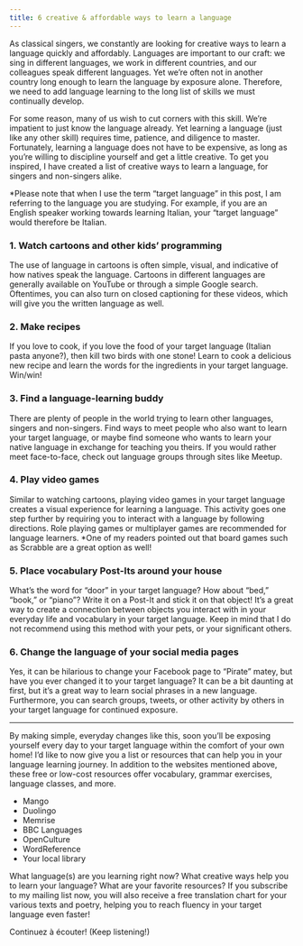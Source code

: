 ```yaml
---
title: 6 creative & affordable ways to learn a language 
---
```


As classical singers, we constantly are looking for creative ways to learn a language quickly and affordably. Languages are important to our craft: we sing in different languages, we work in different countries, and our colleagues speak different languages. Yet we’re often not in another country long enough to learn the language by exposure alone. Therefore, we need to add language learning to the long list of skills we must continually develop.

For some reason, many of us wish to cut corners with this skill. We’re impatient to just know the language already. Yet learning a language (just like any other skill) requires time, patience, and diligence to master. Fortunately, learning a language does not have to be expensive, as long as you’re willing to discipline yourself and get a little creative. To get you inspired, I have created a list of creative ways to learn a language, for singers and non-singers alike.

*Please note that when I use the term “target language” in this post, I am referring to the language you are studying. For example, if you are an English speaker working towards learning Italian, your “target language” would therefore be Italian.

### 1. Watch cartoons and other kids’ programming

The use of language in cartoons is often simple, visual, and indicative of how natives speak the language. Cartoons in different languages are generally available on YouTube or through a simple Google search. Oftentimes, you can also turn on closed captioning for these videos, which will give you the written language as well.

### 2. Make recipes

If you love to cook, if you love the food of your target language (Italian pasta anyone?), then kill two birds with one stone! Learn to cook a delicious new recipe and learn the words for the ingredients in your target language. Win/win!

### 3. Find a language-learning buddy

There are plenty of people in the world trying to learn other languages, singers and non-singers. Find ways to meet people who also want to learn your target language, or maybe find someone who wants to learn your native language in exchange for teaching you theirs. If you would rather meet face-to-face, check out language groups through sites like Meetup.

### 4. Play video games

Similar to watching cartoons, playing video games in your target language creates a visual experience for learning a language. This activity goes one step further by requiring you to interact with a language by following directions. Role playing games or multiplayer games are recommended for language learners. *One of my readers pointed out that board games such as Scrabble are a great option as well!

### 5. Place vocabulary Post-Its around your house

What’s the word for “door” in your target language? How about “bed,” “book,” or “piano”? Write it on a Post-It and stick it on that object! It’s a great way to create a connection between objects you interact with in your everyday life and vocabulary in your target language. Keep in mind that I do not recommend using this method with your pets, or your significant others.

 

### 6. Change the language of your social media pages

Yes, it can be hilarious to change your Facebook page to “Pirate” matey, but have you ever changed it to your target language? It can be a bit daunting at first, but it’s a great way to learn social phrases in a new language. Furthermore, you can search groups, tweets, or other activity by others in your target language for continued exposure.

*** 

By making simple, everyday changes like this, soon you’ll be exposing yourself every day to your target language within the comfort of your own home! I’d like to now give you a list or resources that can help you in your language learning journey. In addition to the websites mentioned above, these free or low-cost resources offer vocabulary, grammar exercises, language classes, and more.

- Mango
- Duolingo
- Memrise
- BBC Languages
- OpenCulture
- WordReference
- Your local library


What language(s) are you learning right now? What creative ways help you to learn your language? What are your favorite resources? If you subscribe to my mailing list now, you will also receive a free translation chart for your various texts and poetry, helping you to reach fluency in your target language even faster!

 

Continuez à écouter!
(Keep listening!)
